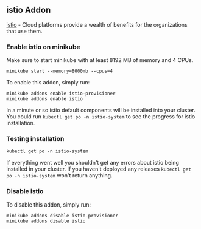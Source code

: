 ## istio Addon
[istio](https://istio.io/docs/setup/getting-started/) - Cloud platforms provide a wealth of benefits for the organizations that use them.

### Enable istio on minikube
Make sure to start minikube with at least 8192 MB of memory and 4 CPUs.

```shell script
minikube start --memory=8000mb --cpus=4 
```

To enable this addon, simply run:
```shell script
minikube addons enable istio-provisioner
minikube addons enable istio
```

In a minute or so istio default components will be installed into your cluster. You could run `kubectl get po -n istio-system` to see the progress for istio installation.

### Testing installation

```shell script
kubectl get po -n istio-system
```

If everything went well you shouldn't get any errors about istio being installed in your cluster. If you haven't deployed any releases `kubectl get po -n istio-system` won't return anything.

### Disable istio
To disable this addon, simply run:
```shell script
minikube addons disable istio-provisioner
minikube addons disable istio
```
